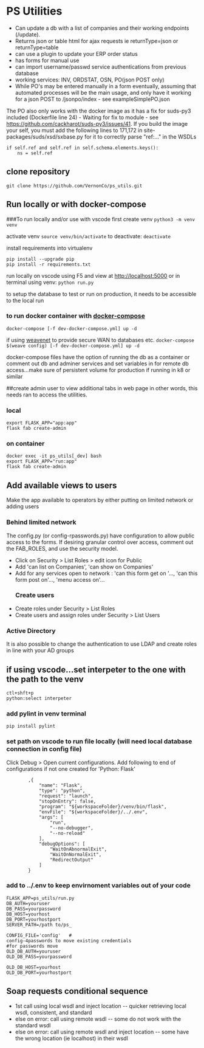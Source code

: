 # PS Utilities

-   Can update a db with a list of companies and their working endpoints (/update).
-   Returns json or table html for ajax requests  ie returnType=json or returnType=table
-   can use a plugin to update your ERP order status
-   has forms for manual use
-   can import username/passwd service authentications from previous database
-   working services: INV, ORDSTAT, OSN, PO(json POST only)
-   While PO's may be entered manually in a form eventually, assuming that automated processes
will be the main usage, and only have it working for a json POST to /jsonpo/index  - see exampleSimplePO.json

The PO also only works with the docker image as it has a fix for suds-py3 included (Dockerfile line 24) - Waiting for fix to module - see https://github.com/cackharot/suds-py3/issues/41.  If you build the image your self, you must add the following lines to 171,172 in site-packages/suds/xsd/sxbase.py for it to correctly parse "ref:..." in the WSDLs

    if self.ref and self.ref in self.schema.elements.keys():
        ns = self.ref

## clone repository

`git clone https://github.com/VernonCo/ps_utils.git`

## Run locally or with docker-compose

###To run locally and/or use with vscode
first create venv
`python3 -m venv venv`

activate venv
`source venv/bin/activate`
to deactivate:
`deactivate`

install requirements into virtualenv

    pip install --upgrade pip
    pip install -r requirements.txt

run locally on vscode using F5 and view at <http://localhost:5000> or in terminal using venv:
`python run.py`

to setup the database to test or run on production, it needs to be accessible to the local run

### to run docker container with [docker-compose](https://docs.docker.com/compose/install/)

`docker-compose [-f dev-docker-compose.yml] up -d`

if using [weavenet](https://www.weave.works/oss/net/) to provide secure WAN to databases etc.
`docker-compose $(weave config) [-f dev-docker-compose.yml] up -d`

docker-compose files have the option of running the db as a container or comment out db and adminer services and set variables in for remote db access...make sure of persistent volume for production if running in k8 or similar

##create admin user to view additional tabs in web page
in other words, this needs ran to access the utilities.

### local

    export FLASK_APP="app:app"
    flask fab create-admin

### on container

    docker exec -it ps_utils[_dev] bash
    export FLASK_APP="run:app"
    flask fab create-admin

## Add available views to users

Make the app available to operators by either putting on limited network or adding users

### Behind limited network
The config.py  (or config-rpasswords.py) have configuration to allow public access to the forms.
If desiring granular control over access, comment out the FAB_ROLES, and use the security model.

-   Click on Security > List Roles >  edit icon for Public
-   Add 'can list on Companies', 'can show on Companies'
-   Add for any services open to network : 'can this form get on '..., 'can this form post on'..., 'menu access on'...
    ### Create users
-   Create roles under Security > List Roles
-   Create users and assign roles under Security > List Users

### Active Directory
It is also possible to change the authentication to use LDAP and create roles in line with your AD groups

## if using vscode...set interpeter to the one with the path to the venv

    ctl+shft+p
    python:select interpeter

### add pylint in venv terminal

`pip install pylint`

### set path on vscode to run file locally (will need local database connection in config file)

Click Debug > Open current configurations.  Add following to end of configurations if not one created for 'Python: Flask'

            ,{
                "name": "Flask",
                "type": "python",
                "request": "launch",
                "stopOnEntry": false,
                "program": "${workspaceFolder}/venv/bin/flask",
                "envFile": "${workspaceFolder}/../.env",
                "args": [
                    "run",
                    "--no-debugger",
                    "--no-reload"
                ],
                "debugOptions": [
                    "WaitOnAbnormalExit",
                    "WaitOnNormalExit",
                    "RedirectOutput"
                ]
            }

### add to ../.env to keep envirnoment variables out of your code

    FLASK_APP=ps_utils/run.py
    DB_AUTH=youruser
    DB_PASS=yourpassword
    DB_HOST=yourhost
    DB_PORT=yourhostport
    SERVER_PATH=/path to/ps_

    CONFIG_FILE='config'   #
    config-4passwords to move existing credentials
    #for passwords move
    OLD_DB_AUTH=youruser
    OLD_DB_PASS=yourpassword

    OLD_DB_HOST=yourhost
    OLD_DB_PORT=yourhostport


## Soap requests conditional sequence

-   1st call using local wsdl and inject location -- quicker retrieving local wsdl, consistent, and standard
-   else on error: call using remote wsdl -- some do not work with the standard wsdl
-   else on error: call using remote wsdl and inject location -- some have the wrong location (ie localhost) in their wsdl
